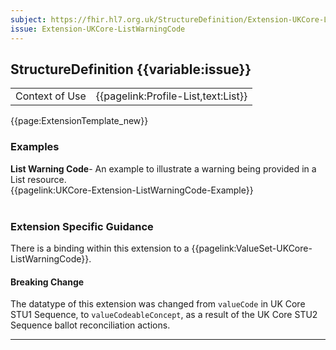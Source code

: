 ```yaml
---
subject: https://fhir.hl7.org.uk/StructureDefinition/Extension-UKCore-ListWarningCode
issue: Extension-UKCore-ListWarningCode
---
```

## StructureDefinition {{variable:issue}}

<table id="addToTranspose">
<tr><td>Context of Use</td>
<td>{{pagelink:Profile-List,text:List}}</td>
</tr>
</table>

{{page:ExtensionTemplate_new}}

<div id="Examples" class="tabcontent">
  <h3>Examples</h3>
  <b>List Warning Code</b>- An example to illustrate a warning being provided in a List resource.<br>
  {{pagelink:UKCore-Extension-ListWarningCode-Example}}
  <br><br>
</div>

<h3 id="guidance-listwarningcode">Extension Specific Guidance</h3>

There is a binding within this extension to a {{pagelink:ValueSet-UKCore-ListWarningCode}}.

<div markdown="span" class="alert alert-warning" role="alert"><h4><i class="fa fa-warning"></i> Breaking Change</h4>
The datatype of this extension was changed from <code>valueCode</code> in UK Core STU1 Sequence, to <code>valueCodeableConcept</code>, as a result of the UK Core STU2 Sequence ballot reconciliation actions.
</div> 

---